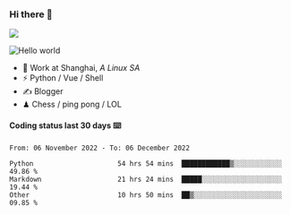 ### Hi there 👋
![](https://komarev.com/ghpvc/?username=Xuhandsome)


<img src="https://github-readme-stats.vercel.app/api?username=XuHandsome&show_icons=true&theme=merko" alt="Hello world">

<br/>

- 🍻  Work at Shanghai, _A Linux SA_
- ⚡  Python / Vue / Shell
- ✍️  Blogger
- ♟  Chess / ping pong / LOL

#### Coding status last 30 days ⌨️

<!--START_SECTION:waka-->

```text
From: 06 November 2022 - To: 06 December 2022

Python                     54 hrs 54 mins  ████████████▒░░░░░░░░░░░░   49.86 %
Markdown                   21 hrs 24 mins  █████░░░░░░░░░░░░░░░░░░░░   19.44 %
Other                      10 hrs 50 mins  ██▒░░░░░░░░░░░░░░░░░░░░░░   09.85 %
```

<!--END_SECTION:waka-->
